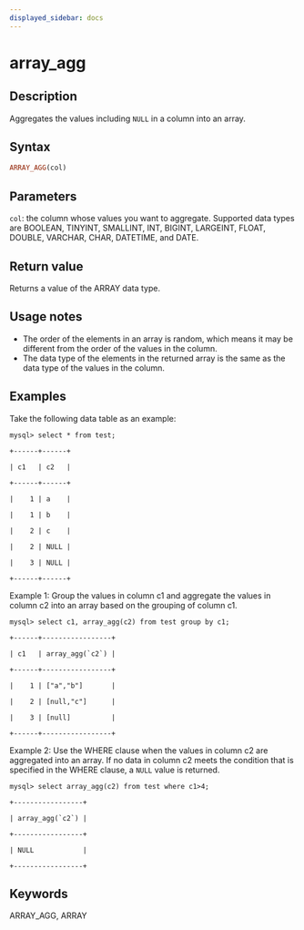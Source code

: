 ```yaml
---
displayed_sidebar: docs
---
```


# array_agg

## Description

Aggregates the values including `NULL` in a column into an array.

## Syntax

```Haskell
ARRAY_AGG(col)
```

## Parameters

`col`: the column whose values you want to aggregate. Supported data types are BOOLEAN, TINYINT, SMALLINT, INT, BIGINT, LARGEINT, FLOAT, DOUBLE, VARCHAR, CHAR, DATETIME, and DATE.

## Return value

Returns a value of the ARRAY data type.

## Usage notes

- The order of the elements in an array is random, which means it may be different from the order of the values in the column.
- The data type of the elements in the returned array is the same as the data type of the values in the column.

## Examples

Take the following data table as an example:

```plaintext
mysql> select * from test;

+------+------+

| c1   | c2   |

+------+------+

|    1 | a    |

|    1 | b    |

|    2 | c    |

|    2 | NULL |

|    3 | NULL |

+------+------+
```

Example 1: Group the values in column c1 and aggregate the values in column c2 into an array based on the grouping of column c1.

```plaintext
mysql> select c1, array_agg(c2) from test group by c1;

+------+-----------------+

| c1   | array_agg(`c2`) |

+------+-----------------+

|    1 | ["a","b"]       |

|    2 | [null,"c"]      |

|    3 | [null]          |

+------+-----------------+
```

Example 2: Use the WHERE clause when the values in column c2 are aggregated into an array. If no data in column c2 meets the condition that is specified in the WHERE clause, a `NULL` value is returned.

```plaintext
mysql> select array_agg(c2) from test where c1>4;

+-----------------+

| array_agg(`c2`) |

+-----------------+

| NULL            |

+-----------------+
```

## Keywords

ARRAY_AGG, ARRAY
